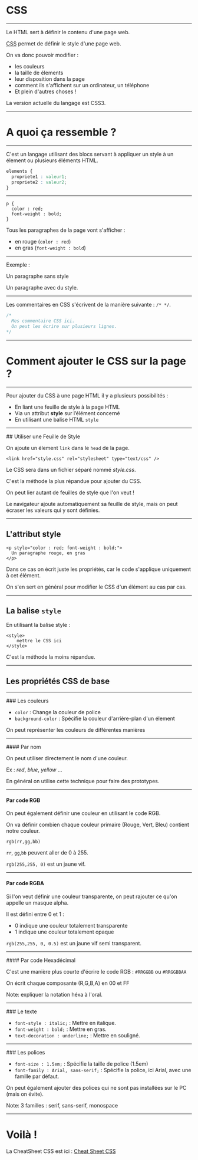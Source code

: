 # CSS



---



Le HTML sert à définir le contenu d'une page web.

<acronym title="Cascading Style Sheet">CSS</acronym> permet de définir le style d'une page web.

On va donc pouvoir modifier :
- les couleurs
- la taille de élements
- leur disposition dans la page
- comment ils s'affichent sur un ordinateur, un téléphone
- Et plein d'autres choses !

La version actuelle du langage est CSS3.



---



# A quoi ça ressemble ?


***


C'est un langage utilisant des blocs servant à appliquer un style à un élement ou plusieurs éléments HTML.
```css
elements {
  propriete1 : valeur1;
  propriete2 : valeur2;
}
```


***

```
p {
  color : red;
  font-weight : bold;
}
```

Tous les paragraphes de la page vont s'afficher :
 - en rouge (`color : red`)
 - en gras (`font-weight : bold`)


***


Exemple :

<p>
  Un paragraphe sans style
</p>

<p id="example1">
  Un paragraphe avec du style.
</p>


***


Les commentaires en CSS s'écrivent de la manière suivante : `/* */`.

```css
/*
  Mes commentaire CSS ici.
  On peut les écrire sur plusieurs lignes.
*/
```




---



# Comment ajouter le CSS sur la page ?


***


Pour ajouter du CSS à une page HTML il y a plusieurs possibilités :

- En liant une feuille de style à la page HTML
- Via un attribut **style** sur l’élément concerné
- En utilisant une balise HTML `style`



***


## Utiliser une Feuille de Style

On ajoute un élement `link` dans le `head` de la page.

```
<link href="style.css" rel="stylesheet" type="text/css" />
```

Le CSS sera dans un fichier séparé nommé _style.css_.

C'est la méthode la plus répandue pour ajouter du CSS.

On peut lier autant de feuilles de style que l'on veut !

Le navigateur ajoute automatiquement sa feuille de style, mais on peut écraser les valeurs qui y sont définies.


***


## L'attribut **style**

```
<p style="color : red; font-weight : bold;">
  Un paragraphe rouge, en gras
</p>
```
Dans ce cas on écrit juste les propriétés, car le code s'applique uniquement à cet élément.

On s'en sert en général pour modifier le CSS d'un élément au cas par cas.



***


## La balise `style`

En utilisant la balise style :
```
<style>
	mettre le CSS ici
</style>
```

C'est la méthode la moins répandue.



---



## Les propriétés CSS de base



---



### Les couleurs

- `color` : Change la couleur de police
- `background-color` : Spécifie la couleur d'arrière-plan d'un élement

On peut représenter les couleurs de différentes manières


***


#### Par nom

On peut utiliser directement le nom d'une couleur.

Ex : _red_, _blue_, _yellow_ ...

En général on utilise cette technique pour faire des prototypes.


***


#### Par code RGB

On peut également définir une couleur en utilisant le code RGB.

On va définir combien chaque couleur primaire (Rouge, Vert, Bleu) contient notre couleur.

```
rgb(rr,gg,bb)
```

`rr`, `gg`,`bb` peuvent aller de 0 à 255.

`rgb(255,255, 0)` est un jaune vif.


***


#### Par code RGBA

Si l'on veut définir une couleur transparente, on peut rajouter ce qu'on appelle un masque alpha.

Il est défini entre 0 et 1 :
- 0 indique une couleur totalement transparente
- 1 indique une couleur totalement opaque

`rgb(255,255, 0, 0.5)` est un jaune vif semi transparent.


***


#### Par code Hexadécimal

C'est une manière plus courte d'écrire le code RGB :
`#RRGGBB` ou `#RRGGBBAA`

On écrit chaque composante (R,G,B,A) en 00 et FF

Note: expliquer la notation héxa à l'oral.



---



### Le texte

- `font-style : italic;` : Mettre en italique.
- `font-weight : bold;` : Mettre en gras.
- `text-decoration : underline;` : Mettre en souligné.



***


### Les polices

- `font-size : 1.5em;` : Spécifie la taille de police (1.5em)
- `font-family : Arial, sans-serif;` : Spécifie la police, ici Arial, avec une famille par défaut.

On peut également ajouter des polices qui ne sont pas installées sur le PC (mais on évite).

Note: 3 familles : serif, sans-serif, monospace



---



# Voilà !
La CheatSheet CSS est ici : 
[Cheat Sheet CSS](https://github.com/blank-project/_blank/blob/master/cheatsheets/css.md)
